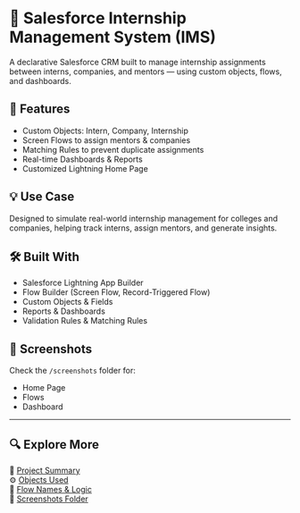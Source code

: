 # 📘 Salesforce Internship Management System (IMS)

A declarative Salesforce CRM built to manage internship assignments between interns, companies, and mentors — using custom objects, flows, and dashboards.

## 🔧 Features
- Custom Objects: Intern, Company, Internship
- Screen Flows to assign mentors & companies
- Matching Rules to prevent duplicate assignments
- Real-time Dashboards & Reports
- Customized Lightning Home Page

## 💡 Use Case
Designed to simulate real-world internship management for colleges and companies, helping track interns, assign mentors, and generate insights.

## 🛠 Built With
- Salesforce Lightning App Builder
- Flow Builder (Screen Flow, Record-Triggered Flow)
- Custom Objects & Fields
- Reports & Dashboards
- Validation Rules & Matching Rules

## 📸 Screenshots
Check the `/screenshots` folder for:
- Home Page
- Flows
- Dashboard

---
## 🔍 Explore More

📄 [Project Summary](./project-summary.md)  
⚙️ [Objects Used](./objects-used.txt)  
🧠 [Flow Names & Logic](./flow-names-and-logic.txt)  
📸 [Screenshots Folder](./screenshots)

